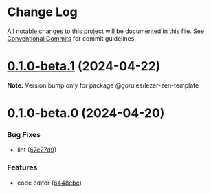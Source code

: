 # Change Log

All notable changes to this project will be documented in this file.
See [Conventional Commits](https://conventionalcommits.org) for commit guidelines.

# [0.1.0-beta.1](https://github.com/lezer-parser/json/compare/@gorules/lezer-zen-template@0.1.0-beta.0...@gorules/lezer-zen-template@0.1.0-beta.1) (2024-04-22)

**Note:** Version bump only for package @gorules/lezer-zen-template

# 0.1.0-beta.0 (2024-04-20)

### Bug Fixes

- lint ([67c27d9](https://github.com/lezer-parser/json/commit/67c27d90e097597105df09db290640b8cf34f763))

### Features

- code editor ([6448cbe](https://github.com/lezer-parser/json/commit/6448cbeaabe4cd3c7258bf40244972efe507a4ee))
